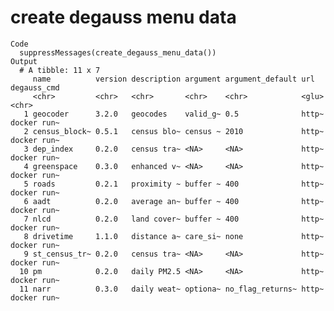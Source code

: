 # create degauss menu data

    Code
      suppressMessages(create_degauss_menu_data())
    Output
      # A tibble: 11 x 7
         name          version description argument argument_default url   degauss_cmd
         <chr>         <chr>   <chr>       <chr>    <chr>            <glu> <chr>      
       1 geocoder      3.2.0   geocodes    valid_g~ 0.5              http~ docker run~
       2 census_block~ 0.5.1   census blo~ census ~ 2010             http~ docker run~
       3 dep_index     0.2.0   census tra~ <NA>     <NA>             http~ docker run~
       4 greenspace    0.3.0   enhanced v~ <NA>     <NA>             http~ docker run~
       5 roads         0.2.1   proximity ~ buffer ~ 400              http~ docker run~
       6 aadt          0.2.0   average an~ buffer ~ 400              http~ docker run~
       7 nlcd          0.2.0   land cover~ buffer ~ 400              http~ docker run~
       8 drivetime     1.1.0   distance a~ care_si~ none             http~ docker run~
       9 st_census_tr~ 0.2.0   census tra~ <NA>     <NA>             http~ docker run~
      10 pm            0.2.0   daily PM2.5 <NA>     <NA>             http~ docker run~
      11 narr          0.3.0   daily weat~ optiona~ no_flag_returns~ http~ docker run~

